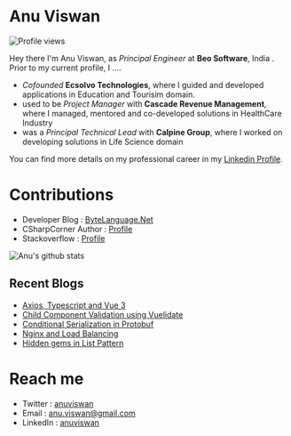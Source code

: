 # Anu Viswan
![Profile views](https://gpvc.arturio.dev/anuviswan)  

Hey there I'm Anu Viswan, as _Principal Engineer_ at **Beo Software**, India .  Prior to my current profile, I ....

* _Cofounded_ **Ecsolvo Technologies**, where I guided and developed applications in Education and Tourisim domain.
* used to be _Project Manager_ with **Cascade Revenue Management**, where I managed, mentored and co-developed solutions in HealthCare Industry
* was a _Principal Technical Lead_ with **Calpine Group**, where I worked on developing solutions in Life Science domain

You can find more details on my professional career in my [Linkedin Profile](https://www.linkedin.com/in/anuviswan/). 

# Contributions
* Developer Blog : [ByteLanguage.Net](http://www.bytelanguage.net)
* CSharpCorner Author : [Profile](https://www.c-sharpcorner.com/members/anu.viswan)
* Stackoverflow : [Profile](https://stackoverflow.com/users/7299782/anu-viswan)

![Anu's github stats](https://github-readme-stats.vercel.app/api?username=anuviswan)

## Recent Blogs
<!-- BLOGPOSTS:START -->
- [Axios, Typescript and Vue 3](https://bytelanguage.com/2023/07/08/axios-typescript-and-vue-3/)
- [Child Component Validation using Vuelidate](https://bytelanguage.com/2023/06/30/child-component-validation-using-vuelidate/)
- [Conditional Serialization in Protobuf](https://bytelanguage.com/2023/06/06/conditional-serialization-in-protobuf/)
- [Nginx and Load Balancing](https://bytelanguage.com/2023/04/04/nginx-and-load-balancing/)
- [Hidden gems in List Pattern](https://bytelanguage.com/2023/02/28/hidden-gems-in-list-pattern/)
<!-- BLOGPOSTS:END -->

# Reach me
* Twitter : [anuviswan](https://twitter.com/anuviswan)
* Email : anu.viswan@gmail.com
* LinkedIn : [anuviswan](https://www.linkedin.com/in/anuviswan/)


